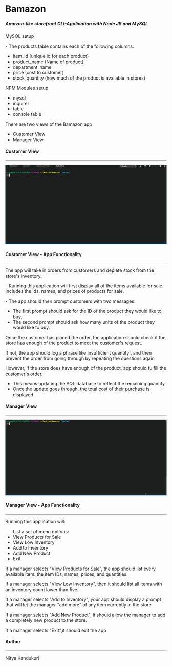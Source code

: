 <h1>Bamazon</h1>
<h5>Amazon-like storefront CLI-Application with Node JS and MySQL</h5>
<p>MySQL setup</p>
<p>- The products table contains each of the following columns:</p>
<ul>
<li>item_id (unique id for each product)</li>
<li>product_name (Name of product)</li>
<li>department_name</li>
<li>price (cost to customer)</li>
<li>stock_quantity (how much of the product is available in stores)</li>
</ul>
<p>NPM Modules setup</p>
<ul>
<li>mysql</li>
<li>inquirer</li>
<li>table</li>
<li>console table</li>
</ul>
<p>There are two views of the Bamazon app</p>
<ul>
<li>Customer View</li>
<li>Manager View</li>
</ul>
<h4>Customer View</h4>
<hr>
<img src="bamazon.gif" alt="Bamazon Customer View">
<h4>Customer View - App Functionality</h4>
<hr>
<p>The app will take in orders from customers and deplete stock from the store's inventory. </p>

<p>- Running this application will first display all of the items available for sale. Includes the ids, names, and prices of products for sale.</p>
<p>- The app should then prompt customers with two messages:</p>
<ul><li>The first prompt should ask for the ID of the product they would like to buy.</li>
<li>The second prompt should ask how many units of the product they would like to buy.</li></ul>
<p>Once the customer has placed the order, the application should check if the store has enough of the product to meet the customer's request.</p>
<p>If not, the app should log a phrase like Insufficient quantity!, and then prevent the order from going through by repeating the questions again</p>
<p>However, if the store does have enough of the product, app should fulfill the customer's order.</p>
<ul><li>This means updating the SQL database to reflect the remaining quantity.</li>
<li>Once the update goes through, the total cost of their purchase is displayed.</li></ul>
<h4>Manager View</h4>
<hr>
<img src="manager.gif" alt="Bamazon Manager View">
<h4>Manager View - App Functionality</h4>
<hr>
<p> Running this application will:</p>
<ul>List a set of menu options:
<li>View Products for Sale</li>
<li>View Low Inventory</li>
<li>Add to Inventory</li>
<li>Add New Product</li>
<li>Exit</li></ul>
<p>If a manager selects "View Products for Sale", the app should list every available item: the item IDs, names, prices, and quantities.</p>
<p>If a manager selects "View Low Inventory", then it should list all items with an inventory count lower than five.</p>
<p>If a manager selects "Add to Inventory", your app should display a prompt that will let the manager "add more" of any item currently in the store.</p>
<p>If a manager selects "Add New Product", it should allow the manager to add a completely new product to the store.</p>
<p>If a manager selects "Exit",it should exit the app</p>
<h4>Author</h4>
<hr>
<p>Nitya Kandukuri</p>